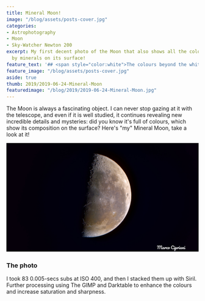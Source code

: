 ```yaml
---
title: Mineral Moon!
image: "/blog/assets/posts-cover.jpg"
categories:
- Astrophotography
- Moon
- Sky-Watcher Newton 200
excerpt: My first decent photo of the Moon that also shows all the colours produced
  by minerals on its surface!
feature_text: '## <span style="color:white">The colours beyond the white</span>'
feature_image: "/blog/assets/posts-cover.jpg"
aside: true
thumb: 2019/2019-06-24-Mineral-Moon
featuredimage: "/blog/2019/2019-06-24-Mineral-Moon.jpg"
---
```


The Moon is always a fascinating object. I can never stop gazing at it with the telescope, and even if it is well studied, it continues revealing new incredible details and mysteries: did you know it's full of colours, which show its composition on the surface? Here's "my" Mineral Moon, take a look at it!

![The Moon](/blog/2019/2019-06-24-Mineral-Moon.jpg)

### The photo

I took 83 0.005-secs subs at ISO 400, and then I stacked them up with Siril. Further processing using The GIMP and Darktable to enhance the colours and increase saturation and sharpness.